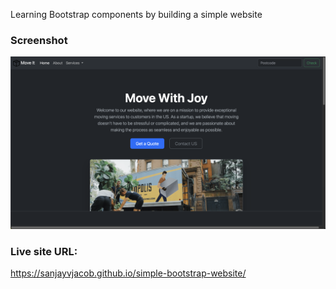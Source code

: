 Learning Bootstrap components by building a simple website

### Screenshot

![](./screenshot.png)

### Live site URL:

https://sanjayvjacob.github.io/simple-bootstrap-website/
